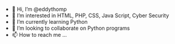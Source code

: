 - 👋 Hi, I’m @eddythomp
- 👀 I’m interested in HTML, PHP, CSS, Java Script, Cyber Security
- 🌱 I’m currently learning Python
- 💞️ I’m looking to collaborate on Python programs
- 📫 How to reach me ...

<!---
eddythomp/eddythomp is a ✨ special ✨ repository because its `README.md` (this file) appears on your GitHub profile.
You can click the Preview link to take a look at your changes.
--->
